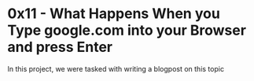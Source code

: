 # 0x11 - What Happens When you Type google.com into your Browser and press Enter
In this project, we were tasked with writing a blogpost on this topic
